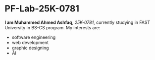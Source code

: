 # PF-Lab-25K-0781
**I am Muhammed Ahmed Ashfaq**, _25K-0781_, currently studying in FAST University in BS-CS program. My interests are:
- software engineering
- web development
- graphic designing
- AI
